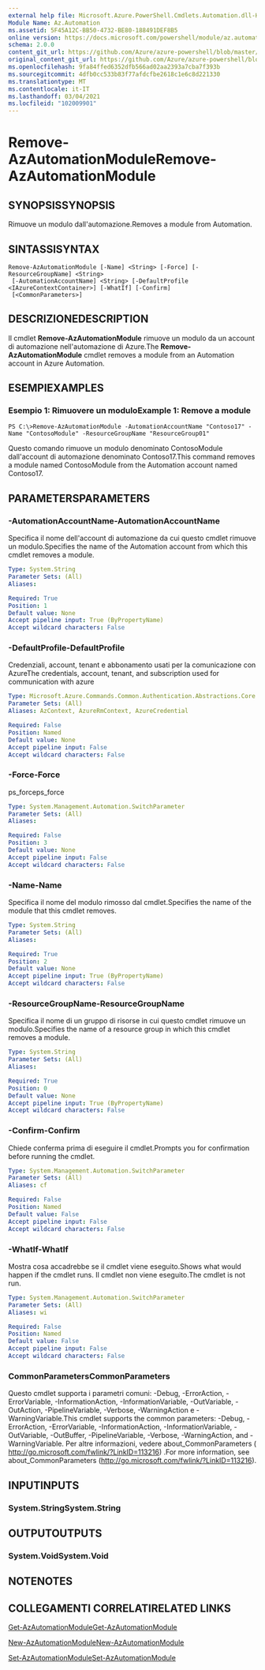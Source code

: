 ```yaml
---
external help file: Microsoft.Azure.PowerShell.Cmdlets.Automation.dll-Help.xml
Module Name: Az.Automation
ms.assetid: 5F45A12C-BB50-4732-BE80-188491DEF8B5
online version: https://docs.microsoft.com/powershell/module/az.automation/remove-azautomationmodule
schema: 2.0.0
content_git_url: https://github.com/Azure/azure-powershell/blob/master/src/Automation/Automation/help/Remove-AzAutomationModule.md
original_content_git_url: https://github.com/Azure/azure-powershell/blob/master/src/Automation/Automation/help/Remove-AzAutomationModule.md
ms.openlocfilehash: 9fa84ffed6352dfb566ad02aa2393a7cba7f393b
ms.sourcegitcommit: 4dfb0cc533b83f77afdcfbe2618c1e6c8d221330
ms.translationtype: MT
ms.contentlocale: it-IT
ms.lasthandoff: 03/04/2021
ms.locfileid: "102009901"
---
```

# <span data-ttu-id="fa2b0-101">Remove-AzAutomationModule</span><span class="sxs-lookup"><span data-stu-id="fa2b0-101">Remove-AzAutomationModule</span></span>

## <span data-ttu-id="fa2b0-102">SYNOPSIS</span><span class="sxs-lookup"><span data-stu-id="fa2b0-102">SYNOPSIS</span></span>
<span data-ttu-id="fa2b0-103">Rimuove un modulo dall'automazione.</span><span class="sxs-lookup"><span data-stu-id="fa2b0-103">Removes a module from Automation.</span></span>

## <span data-ttu-id="fa2b0-104">SINTASSI</span><span class="sxs-lookup"><span data-stu-id="fa2b0-104">SYNTAX</span></span>

```
Remove-AzAutomationModule [-Name] <String> [-Force] [-ResourceGroupName] <String>
 [-AutomationAccountName] <String> [-DefaultProfile <IAzureContextContainer>] [-WhatIf] [-Confirm]
 [<CommonParameters>]
```

## <span data-ttu-id="fa2b0-105">DESCRIZIONE</span><span class="sxs-lookup"><span data-stu-id="fa2b0-105">DESCRIPTION</span></span>
<span data-ttu-id="fa2b0-106">Il cmdlet **Remove-AzAutomationModule** rimuove un modulo da un account di automazione nell'automazione di Azure.</span><span class="sxs-lookup"><span data-stu-id="fa2b0-106">The **Remove-AzAutomationModule** cmdlet removes a module from an Automation account in Azure Automation.</span></span>

## <span data-ttu-id="fa2b0-107">ESEMPI</span><span class="sxs-lookup"><span data-stu-id="fa2b0-107">EXAMPLES</span></span>

### <span data-ttu-id="fa2b0-108">Esempio 1: Rimuovere un modulo</span><span class="sxs-lookup"><span data-stu-id="fa2b0-108">Example 1: Remove a module</span></span>
```
PS C:\>Remove-AzAutomationModule -AutomationAccountName "Contoso17" -Name "ContosoModule" -ResourceGroupName "ResourceGroup01"
```

<span data-ttu-id="fa2b0-109">Questo comando rimuove un modulo denominato ContosoModule dall'account di automazione denominato Contoso17.</span><span class="sxs-lookup"><span data-stu-id="fa2b0-109">This command removes a module named ContosoModule from the Automation account named Contoso17.</span></span>

## <span data-ttu-id="fa2b0-110">PARAMETERS</span><span class="sxs-lookup"><span data-stu-id="fa2b0-110">PARAMETERS</span></span>

### <span data-ttu-id="fa2b0-111">-AutomationAccountName</span><span class="sxs-lookup"><span data-stu-id="fa2b0-111">-AutomationAccountName</span></span>
<span data-ttu-id="fa2b0-112">Specifica il nome dell'account di automazione da cui questo cmdlet rimuove un modulo.</span><span class="sxs-lookup"><span data-stu-id="fa2b0-112">Specifies the name of the Automation account from which this cmdlet removes a module.</span></span>

```yaml
Type: System.String
Parameter Sets: (All)
Aliases:

Required: True
Position: 1
Default value: None
Accept pipeline input: True (ByPropertyName)
Accept wildcard characters: False
```

### <span data-ttu-id="fa2b0-113">-DefaultProfile</span><span class="sxs-lookup"><span data-stu-id="fa2b0-113">-DefaultProfile</span></span>
<span data-ttu-id="fa2b0-114">Credenziali, account, tenant e abbonamento usati per la comunicazione con Azure</span><span class="sxs-lookup"><span data-stu-id="fa2b0-114">The credentials, account, tenant, and subscription used for communication with azure</span></span>

```yaml
Type: Microsoft.Azure.Commands.Common.Authentication.Abstractions.Core.IAzureContextContainer
Parameter Sets: (All)
Aliases: AzContext, AzureRmContext, AzureCredential

Required: False
Position: Named
Default value: None
Accept pipeline input: False
Accept wildcard characters: False
```

### <span data-ttu-id="fa2b0-115">-Force</span><span class="sxs-lookup"><span data-stu-id="fa2b0-115">-Force</span></span>
<span data-ttu-id="fa2b0-116">ps_force</span><span class="sxs-lookup"><span data-stu-id="fa2b0-116">ps_force</span></span>

```yaml
Type: System.Management.Automation.SwitchParameter
Parameter Sets: (All)
Aliases:

Required: False
Position: 3
Default value: None
Accept pipeline input: False
Accept wildcard characters: False
```

### <span data-ttu-id="fa2b0-117">-Name</span><span class="sxs-lookup"><span data-stu-id="fa2b0-117">-Name</span></span>
<span data-ttu-id="fa2b0-118">Specifica il nome del modulo rimosso dal cmdlet.</span><span class="sxs-lookup"><span data-stu-id="fa2b0-118">Specifies the name of the module that this cmdlet removes.</span></span>

```yaml
Type: System.String
Parameter Sets: (All)
Aliases:

Required: True
Position: 2
Default value: None
Accept pipeline input: True (ByPropertyName)
Accept wildcard characters: False
```

### <span data-ttu-id="fa2b0-119">-ResourceGroupName</span><span class="sxs-lookup"><span data-stu-id="fa2b0-119">-ResourceGroupName</span></span>
<span data-ttu-id="fa2b0-120">Specifica il nome di un gruppo di risorse in cui questo cmdlet rimuove un modulo.</span><span class="sxs-lookup"><span data-stu-id="fa2b0-120">Specifies the name of a resource group in which this cmdlet removes a module.</span></span>

```yaml
Type: System.String
Parameter Sets: (All)
Aliases:

Required: True
Position: 0
Default value: None
Accept pipeline input: True (ByPropertyName)
Accept wildcard characters: False
```

### <span data-ttu-id="fa2b0-121">-Confirm</span><span class="sxs-lookup"><span data-stu-id="fa2b0-121">-Confirm</span></span>
<span data-ttu-id="fa2b0-122">Chiede conferma prima di eseguire il cmdlet.</span><span class="sxs-lookup"><span data-stu-id="fa2b0-122">Prompts you for confirmation before running the cmdlet.</span></span>

```yaml
Type: System.Management.Automation.SwitchParameter
Parameter Sets: (All)
Aliases: cf

Required: False
Position: Named
Default value: False
Accept pipeline input: False
Accept wildcard characters: False
```

### <span data-ttu-id="fa2b0-123">-WhatIf</span><span class="sxs-lookup"><span data-stu-id="fa2b0-123">-WhatIf</span></span>
<span data-ttu-id="fa2b0-124">Mostra cosa accadrebbe se il cmdlet viene eseguito.</span><span class="sxs-lookup"><span data-stu-id="fa2b0-124">Shows what would happen if the cmdlet runs.</span></span>
<span data-ttu-id="fa2b0-125">Il cmdlet non viene eseguito.</span><span class="sxs-lookup"><span data-stu-id="fa2b0-125">The cmdlet is not run.</span></span>

```yaml
Type: System.Management.Automation.SwitchParameter
Parameter Sets: (All)
Aliases: wi

Required: False
Position: Named
Default value: False
Accept pipeline input: False
Accept wildcard characters: False
```

### <span data-ttu-id="fa2b0-126">CommonParameters</span><span class="sxs-lookup"><span data-stu-id="fa2b0-126">CommonParameters</span></span>
<span data-ttu-id="fa2b0-127">Questo cmdlet supporta i parametri comuni: -Debug, -ErrorAction, -ErrorVariable, -InformationAction, -InformationVariable, -OutVariable, -OutAction, -PipelineVariable, -Verbose, -WarningAction e -WarningVariable.</span><span class="sxs-lookup"><span data-stu-id="fa2b0-127">This cmdlet supports the common parameters: -Debug, -ErrorAction, -ErrorVariable, -InformationAction, -InformationVariable, -OutVariable, -OutBuffer, -PipelineVariable, -Verbose, -WarningAction, and -WarningVariable.</span></span> <span data-ttu-id="fa2b0-128">Per altre informazioni, vedere about_CommonParameters ( http://go.microsoft.com/fwlink/?LinkID=113216) .</span><span class="sxs-lookup"><span data-stu-id="fa2b0-128">For more information, see about_CommonParameters (http://go.microsoft.com/fwlink/?LinkID=113216).</span></span>

## <span data-ttu-id="fa2b0-129">INPUT</span><span class="sxs-lookup"><span data-stu-id="fa2b0-129">INPUTS</span></span>

### <span data-ttu-id="fa2b0-130">System.String</span><span class="sxs-lookup"><span data-stu-id="fa2b0-130">System.String</span></span>

## <span data-ttu-id="fa2b0-131">OUTPUT</span><span class="sxs-lookup"><span data-stu-id="fa2b0-131">OUTPUTS</span></span>

### <span data-ttu-id="fa2b0-132">System.Void</span><span class="sxs-lookup"><span data-stu-id="fa2b0-132">System.Void</span></span>

## <span data-ttu-id="fa2b0-133">NOTE</span><span class="sxs-lookup"><span data-stu-id="fa2b0-133">NOTES</span></span>

## <span data-ttu-id="fa2b0-134">COLLEGAMENTI CORRELATI</span><span class="sxs-lookup"><span data-stu-id="fa2b0-134">RELATED LINKS</span></span>

[<span data-ttu-id="fa2b0-135">Get-AzAutomationModule</span><span class="sxs-lookup"><span data-stu-id="fa2b0-135">Get-AzAutomationModule</span></span>](./Get-AzAutomationModule.md)

[<span data-ttu-id="fa2b0-136">New-AzAutomationModule</span><span class="sxs-lookup"><span data-stu-id="fa2b0-136">New-AzAutomationModule</span></span>](./New-AzAutomationModule.md)

[<span data-ttu-id="fa2b0-137">Set-AzAutomationModule</span><span class="sxs-lookup"><span data-stu-id="fa2b0-137">Set-AzAutomationModule</span></span>](./Set-AzAutomationModule.md)


